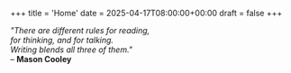+++
title = 'Home'
date = 2025-04-17T08:00:00+00:00
draft = false
+++

*"There are different rules for reading,*<br>
*for thinking, and for talking.*<br>
*Writing blends all three of them."*<br>
– **Mason Cooley**

